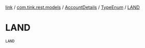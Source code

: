 [link](../../../index.md) / [com.tink.rest.models](../../index.md) / [AccountDetails](../index.md) / [TypeEnum](index.md) / [LAND](./-l-a-n-d.md)

# LAND

`LAND`